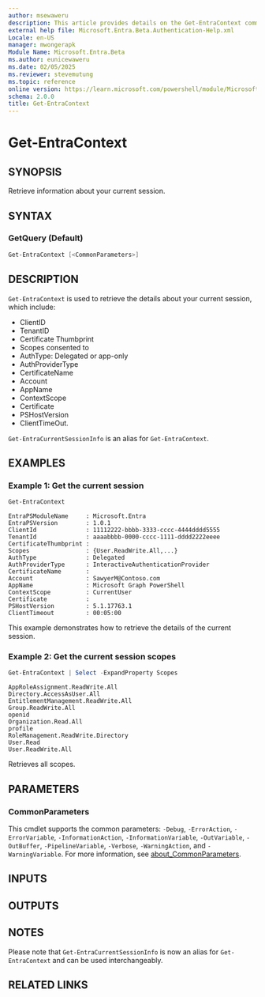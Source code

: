 ```yaml
---
author: msewaweru
description: This article provides details on the Get-EntraContext command.
external help file: Microsoft.Entra.Beta.Authentication-Help.xml
Locale: en-US
manager: mwongerapk
Module Name: Microsoft.Entra.Beta
ms.author: eunicewaweru
ms.date: 02/05/2025
ms.reviewer: stevemutung
ms.topic: reference
online version: https://learn.microsoft.com/powershell/module/Microsoft.Entra.Beta/Get-EntraContext
schema: 2.0.0
title: Get-EntraContext
---
```


# Get-EntraContext

## SYNOPSIS

Retrieve information about your current session.

## SYNTAX

### GetQuery (Default)

```powershell
Get-EntraContext [<CommonParameters>]
```

## DESCRIPTION

`Get-EntraContext` is used to retrieve the details about your current session, which include:

- ClientID
- TenantID
- Certificate Thumbprint
- Scopes consented to
- AuthType: Delegated or app-only
- AuthProviderType
- CertificateName
- Account
- AppName
- ContextScope
- Certificate
- PSHostVersion
- ClientTimeOut.

`Get-EntraCurrentSessionInfo` is an alias for `Get-EntraContext`.

## EXAMPLES

### Example 1: Get the current session

```powershell
Get-EntraContext
```

```Output
EntraPSModuleName     : Microsoft.Entra
EntraPSVersion        : 1.0.1
ClientId              : 11112222-bbbb-3333-cccc-4444dddd5555
TenantId              : aaaabbbb-0000-cccc-1111-dddd2222eeee
CertificateThumbprint :
Scopes                : {User.ReadWrite.All,...}
AuthType              : Delegated
AuthProviderType      : InteractiveAuthenticationProvider
CertificateName       :
Account               : SawyerM@Contoso.com
AppName               : Microsoft Graph PowerShell
ContextScope          : CurrentUser
Certificate           :
PSHostVersion         : 5.1.17763.1
ClientTimeout         : 00:05:00
```

This example demonstrates how to retrieve the details of the current session.

### Example 2: Get the current session scopes

```powershell
Get-EntraContext | Select -ExpandProperty Scopes
```

```Output
AppRoleAssignment.ReadWrite.All
Directory.AccessAsUser.All
EntitlementManagement.ReadWrite.All
Group.ReadWrite.All
openid
Organization.Read.All
profile
RoleManagement.ReadWrite.Directory
User.Read
User.ReadWrite.All
```

Retrieves all scopes.

## PARAMETERS

### CommonParameters

This cmdlet supports the common parameters: `-Debug`, `-ErrorAction`, `-ErrorVariable`, `-InformationAction`, `-InformationVariable`, `-OutVariable`, `-OutBuffer`, `-PipelineVariable`, `-Verbose`, `-WarningAction`, and `-WarningVariable`. For more information, see [about_CommonParameters](https://go.microsoft.com/fwlink/?LinkID=113216).

## INPUTS

## OUTPUTS

## NOTES

Please note that `Get-EntraCurrentSessionInfo` is now an alias for `Get-EntraContext` and can be used interchangeably.

## RELATED LINKS
